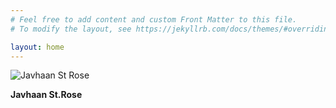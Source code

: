 ```yaml
---
# Feel free to add content and custom Front Matter to this file.
# To modify the layout, see https://jekyllrb.com/docs/themes/#overriding-theme-defaults

layout: home
---
```


![Javhaan St Rose](/img/javhaan.jpg)

**Javhaan St.Rose**
